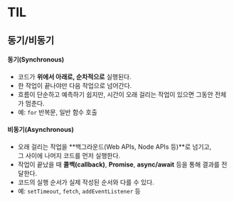 # TIL
##  동기/비동기
####  동기(Synchronous)
- 코드가 **위에서 아래로, 순차적으로** 실행된다.
- 한 작업이 끝나야만 다음 작업으로 넘어간다.
- 흐름이 단순하고 예측하기 쉽지만, 시간이 오래 걸리는 작업이 있으면 그동안 전체가 멈춘다.
- 예: `for` 반복문, 일반 함수 호출
####  비동기(Asynchronous)
- 오래 걸리는 작업을 **백그라운드(Web APIs, Node APIs 등)**로 넘기고,  
  그 사이에 나머지 코드를 먼저 실행한다.
- 작업이 끝났을 때 **콜백(callback)**, **Promise**, **async/await** 등을 통해 결과를 전달한다.
- 코드의 실행 순서가 실제 작성된 순서와 다를 수 있다.
- 예: `setTimeout`, `fetch`, `addEventListener` 등
